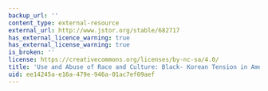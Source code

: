 ```yaml
---
backup_url: ''
content_type: external-resource
external_url: http://www.jstor.org/stable/682717
has_external_licence_warning: true
has_external_license_warning: true
is_broken: ''
license: https://creativecommons.org/licenses/by-nc-sa/4.0/
title: 'Use and Abuse of Race and Culture: Black- Korean Tension in America'
uid: ee14245a-e16a-479e-946a-01ac7ef09aef
---
```

